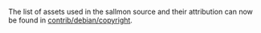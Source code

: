 The list of assets used in the sallmon source and their attribution can now be found in [contrib/debian/copyright](../contrib/debian/copyright).
